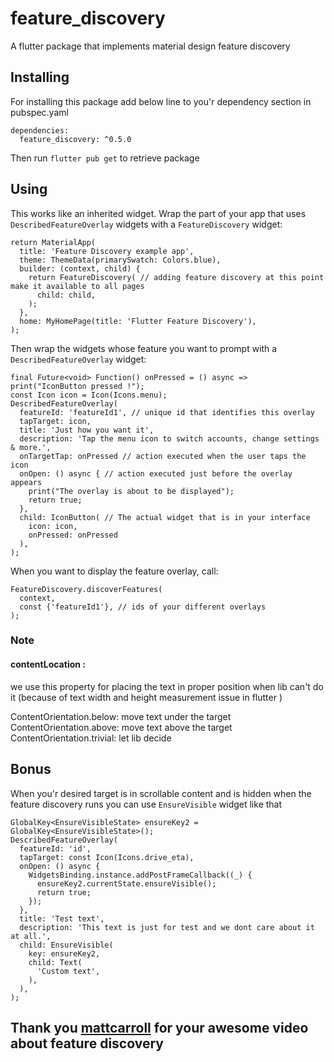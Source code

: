 # feature_discovery

A flutter package that implements material design feature discovery 

## Installing

For installing this package add below line to you'r dependency section in pubspec.yaml
```
dependencies:
  feature_discovery: ^0.5.0
```

Then run ```flutter pub get``` to retrieve package

## Using

This works like an inherited widget. 
Wrap the part of your app that uses ```DescribedFeatureOverlay``` widgets with a ```FeatureDiscovery``` widget:
```
return MaterialApp(
  title: 'Feature Discovery example app',
  theme: ThemeData(primarySwatch: Colors.blue),
  builder: (context, child) {
    return FeatureDiscovery( // adding feature discovery at this point make it available to all pages
      child: child,
    );
  },
  home: MyHomePage(title: 'Flutter Feature Discovery'),
);
```

Then wrap the widgets whose feature you want to prompt with a ```DescribedFeatureOverlay``` widget:
```
final Future<void> Function() onPressed = () async => print("IconButton pressed !");
const Icon icon = Icon(Icons.menu);
DescribedFeatureOverlay(
  featureId: 'featureId1', // unique id that identifies this overlay
  tapTarget: icon,
  title: 'Just how you want it',
  description: 'Tap the menu icon to switch accounts, change settings & more.',
  onTargetTap: onPressed // action executed when the user taps the icon
  onOpen: () async { // action executed just before the overlay appears
    print("The overlay is about to be displayed");
    return true;
  },
  child: IconButton( // The actual widget that is in your interface
    icon: icon,
    onPressed: onPressed
  ),
);
``` 

When you want to display the feature overlay, call:


``` 
FeatureDiscovery.discoverFeatures(
  context,
  const {'featureId1'}, // ids of your different overlays
);
```

### Note 

#### contentLocation :
we use this property for placing the text in proper position when lib can't do it (because of text width and height measurement issue in flutter )
  
ContentOrientation.below: move text under the target
ContentOrientation.above: move text above the target
ContentOrientation.trivial: let lib decide
    
## Bonus 

When you'r desired target is in scrollable content and is hidden when the feature discovery runs you can use ```EnsureVisible``` widget like that
    
```
GlobalKey<EnsureVisibleState> ensureKey2 = GlobalKey<EnsureVisibleState>();
DescribedFeatureOverlay(
  featureId: 'id',
  tapTarget: const Icon(Icons.drive_eta),
  onOpen: () async {
    WidgetsBinding.instance.addPostFrameCallback((_) {
      ensureKey2.currentState.ensureVisible();
      return true;
    });
  },
  title: 'Test text',
  description: 'This text is just for test and we dont care about it at all.',
  child: EnsureVisible(
    key: ensureKey2,
    child: Text(
      'Custom text',
    ),
  ),
);
```

## Thank you [mattcarroll](https://medium.com/@mattcarroll) for your awesome video about feature discovery
